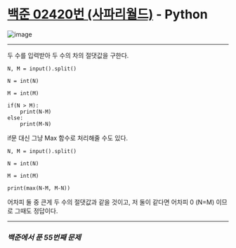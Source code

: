 # [백준 02420번 (사파리월드)](https://www.acmicpc.net/problem/02420) - Python

![image](https://user-images.githubusercontent.com/104616990/176392468-3400e28d-cce3-4ee4-aa98-e7415fa9ef87.png)

---

두 수를 입력받아 두 수의 차의 절댓값을 구한다.

```
N, M = input().split()

N = int(N)

M = int(M)

if(N > M):
    print(N-M)
else:
    print(M-N)
```

if문 대신 그냥 Max 함수로 처리해줄 수도 있다.

```
N, M = input().split()

N = int(N)

M = int(M)

print(max(N-M, M-N))
```

어차피 둘 중 큰게 두 수의 절댓값과 같을 것이고, 저 둘이 같다면 어차피 0 (N=M) 이므로 그때도 정답이다.

---

### *백준에서 푼 55번째 문제*
